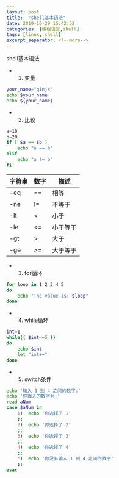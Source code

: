 ```yaml
---
layout: post
title:  "shell基本语法"
date: 2019-10-29 15:42:52
categories: [编程语言,shell]
tags: [linux, shell]
excerpt_separator: <!--more-->
---
```

shell基本语法
<!--more-->

* 1. 变量
```bash
your_name="qinjx"
echo $your_name
echo ${your_name}
```

* 2. 比较
```bash
a=10
b=20
if [ $a == $b ]
    echo "a == b"
elif
    echo "a != b"
fi
```
|字符串|数字|描述|
|---|---|---|
|-eq|==|相等|
|-ne|!=|不等于|
|-lt|<|小于|
|-le|<=|小于等于|
|-gt|>|大于|
|-ge|>=|大于等于|

* 3. for循环
```bash
for loop in 1 2 3 4 5
do
    echo "The value is: $loop"
done
```

* 4. while循环
```bash
int=1
while(( $int<=5 ))
do
    echo $int
    let "int++"
done
```

* 5. switch条件
```bash
echo '输入 1 到 4 之间的数字:'
echo '你输入的数字为:'
read aNum
case $aNum in
    1)  echo '你选择了 1'
    ;;
    2)  echo '你选择了 2'
    ;;
    3)  echo '你选择了 3'
    ;;
    4)  echo '你选择了 4'
    ;;
    *)  echo '你没有输入 1 到 4 之间的数字'
    ;;
esac
```

